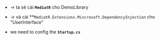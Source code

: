 ﻿
* -> ta sẽ cài **`MediatR`** cho DemoLibrary
* -> và cài **`MediatR.Extensions.Miscrosoft.DependencyInjection` cho "UserInterface"

* we need to config the **`Startup.cs`**